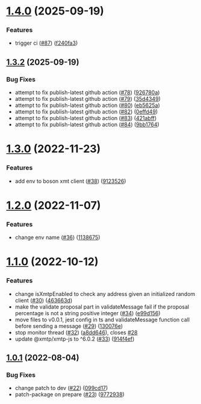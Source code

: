 # [1.4.0](https://github.com/bosonprotocol/chat-sdk/compare/v1.3.2...v1.4.0) (2025-09-19)


### Features

* trigger ci ([#87](https://github.com/bosonprotocol/chat-sdk/issues/87)) ([f240fa3](https://github.com/bosonprotocol/chat-sdk/commit/f240fa351fe2b819fb874ab80ef6cacf945a0c17))

## [1.3.2](https://github.com/bosonprotocol/chat-sdk/compare/v1.3.1...v1.3.2) (2025-09-19)


### Bug Fixes

* attempt to fix publish-latest github action ([#78](https://github.com/bosonprotocol/chat-sdk/issues/78)) ([926780a](https://github.com/bosonprotocol/chat-sdk/commit/926780ac366042dc6cb092c27a9e900dbf92349b))
* attempt to fix publish-latest github action ([#79](https://github.com/bosonprotocol/chat-sdk/issues/79)) ([35d4349](https://github.com/bosonprotocol/chat-sdk/commit/35d4349168715c6f8b290a7eace9819f87fc4be8))
* attempt to fix publish-latest github action ([#80](https://github.com/bosonprotocol/chat-sdk/issues/80)) ([eb5625a](https://github.com/bosonprotocol/chat-sdk/commit/eb5625a7dac30f046342952c4498ddc40b7de039))
* attempt to fix publish-latest github action ([#82](https://github.com/bosonprotocol/chat-sdk/issues/82)) ([0effd49](https://github.com/bosonprotocol/chat-sdk/commit/0effd495c0faa237140462979d886b7b2d13aa66))
* attempt to fix publish-latest github action ([#83](https://github.com/bosonprotocol/chat-sdk/issues/83)) ([421abff](https://github.com/bosonprotocol/chat-sdk/commit/421abff6fecaa9b756988ec8c18901596459c51e))
* attempt to fix publish-latest github action ([#84](https://github.com/bosonprotocol/chat-sdk/issues/84)) ([9bb1764](https://github.com/bosonprotocol/chat-sdk/commit/9bb176485610f4089fe774bc44c1a9b4e8c29c8d))

# [1.3.0](https://github.com/bosonprotocol/chat-sdk/compare/v1.2.0...v1.3.0) (2022-11-23)


### Features

* add env to boson xmt client ([#38](https://github.com/bosonprotocol/chat-sdk/issues/38)) ([9123526](https://github.com/bosonprotocol/chat-sdk/commit/9123526ed178c3198be53f467101ef4051b899b1))

# [1.2.0](https://github.com/bosonprotocol/chat-sdk/compare/v1.1.0...v1.2.0) (2022-11-07)


### Features

* change env name ([#36](https://github.com/bosonprotocol/chat-sdk/issues/36)) ([1138675](https://github.com/bosonprotocol/chat-sdk/commit/11386753a58f9a4df50e492a7bccdebf48242ced))

# [1.1.0](https://github.com/bosonprotocol/chat-sdk/compare/v1.0.1...v1.1.0) (2022-10-12)


### Features

* change isXmtpEnabled to check any address given an initialized random client ([#30](https://github.com/bosonprotocol/chat-sdk/issues/30)) ([463663d](https://github.com/bosonprotocol/chat-sdk/commit/463663dac2df25c9ff8b137a61ead0fff220c3a5))
* make the validate proposal part in validateMessage fail if the proposal percentage is not a string positive integer ([#34](https://github.com/bosonprotocol/chat-sdk/issues/34)) ([e99d156](https://github.com/bosonprotocol/chat-sdk/commit/e99d1568398a5db7dde6809f8b7dc681cdfdf0eb))
* move files to v0.0.1, jest config in ts and validateMessage function call before sending a message ([#29](https://github.com/bosonprotocol/chat-sdk/issues/29)) ([130076e](https://github.com/bosonprotocol/chat-sdk/commit/130076e8319562cba59ccb117ac3c6f04598fbf7))
* stop monitor thread ([#32](https://github.com/bosonprotocol/chat-sdk/issues/32)) ([a8dd646](https://github.com/bosonprotocol/chat-sdk/commit/a8dd646fd42d416af4fdf716dbd85306a258adf8)), closes [#28](https://github.com/bosonprotocol/chat-sdk/issues/28)
* update @xmtp/xmtp-js to ^6.0.2 ([#33](https://github.com/bosonprotocol/chat-sdk/issues/33)) ([914f4ef](https://github.com/bosonprotocol/chat-sdk/commit/914f4ef253da89eeae64df6d9f898ce4d10a8032))

## [1.0.1](https://github.com/bosonprotocol/chat-sdk/compare/v1.0.0...v1.0.1) (2022-08-04)

### Bug Fixes

- change patch to dev ([#22](https://github.com/bosonprotocol/chat-sdk/issues/22)) ([099cd17](https://github.com/bosonprotocol/chat-sdk/commit/099cd174bbd6450e1dff40037b48a5b6dc1110a8))
- patch-package on prepare ([#23](https://github.com/bosonprotocol/chat-sdk/issues/23)) ([9772938](https://github.com/bosonprotocol/chat-sdk/commit/9772938d0837cd2685390077350478714304ab24))
